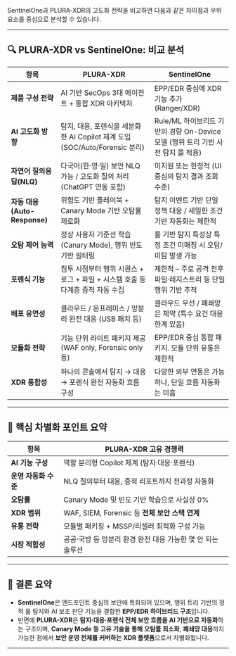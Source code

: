 SentinelOne과 PLURA-XDR의 고도화 전략을 비교하면 다음과 같은 차이점과 우위 요소를 중심으로 분석할 수 있습니다.

---

## 🔍 PLURA-XDR vs SentinelOne: 비교 분석

| 항목                       | **PLURA-XDR**                                             | **SentinelOne**                                         |
| ------------------------ | --------------------------------------------------------- | ------------------------------------------------------- |
| **제품 구성 전략**             | AI 기반 SecOps 3대 에이전트 + 통합 XDR 아키텍처                        | EPP/EDR 중심에 XDR 기능 추가 (Ranger/XDR)                      |
| **AI 고도화 방향**            | 탐지, 대응, 포렌식을 세분화한 AI Copilot 체계 도입 (SOC/Auto/Forensic 분리) | Rule/ML 하이브리드 기반의 경량 On-Device 모델 (행위 트리 기반 사전 탐지 룰 적용) |
| **자연어 질의응답(NLQ)**        | 다국어(한·영·일) 보안 NLQ 가능 / 고도화 질의 처리 (ChatGPT 연동 포함)          | 미지원 또는 한정적 (UI 중심의 탐지 결과 조회 수준)                         |
| **자동 대응(Auto-Response)** | 위험도 기반 플레이북 + Canary Mode 기반 오탐률 제로화                      | 탐지 이벤트 기반 단일 정책 대응 / 세밀한 조건 기반 자동화는 제한적                 |
| **오탐 제어 능력**             | 정상 사용자 기준선 학습 (Canary Mode), 행위 빈도 기반 필터링                 | 룰 기반 탐지 특성상 특정 조건 미매칭 시 오탐/미탐 발생 가능                     |
| **포렌식 기능**               | 침투 시점부터 행위 시퀀스 + 로그 + 파일 + 시스템 호출 등 다계층 증적 자동 수집          | 제한적 – 주로 공격 전후 파일·레지스트리 등 단일 행위 기반 추적                   |
| **배포 유연성**               | 클라우드 / 온프레미스 / 망분리 완전 대응 (USB 패치 등)                       | 클라우드 우선 / 폐쇄망은 제약 (특수 요건 대응 한계 있음)                      |
| **모듈화 전략**               | 기능 단위 라이트 패키지 제공 (WAF only, Forensic only 등)              | EPP/EDR 중심 통합 패키지. 모듈 단위 유통은 제한적                        |
| **XDR 통합성**              | 하나의 콘솔에서 탐지 → 대응 → 포렌식 완전 자동화 흐름 구성                       | 다양한 외부 연동은 가능하나, 단일 흐름 자동화는 미흡                          |

---

## 🔑 핵심 차별화 포인트 요약

| 항목            | PLURA-XDR 고유 경쟁력                      |
| ------------- | ------------------------------------- |
| **AI 기능 구성**  | 역할 분리형 Copilot 체계 (탐지·대응·포렌식)         |
| **운영 자동화 수준** | NLQ 질의부터 대응, 증적 리포트까지 전과정 자동화         |
| **오탐률**       | Canary Mode 및 빈도 기반 학습으로 사실상 0%       |
| **XDR 범위**    | WAF, SIEM, Forensic 등 **전체 보안 스택 연계** |
| **유통 전략**     | 모듈별 패키징 + MSSP/리셀러 최적화 구성 가능          |
| **시장 적합성**    | 공공·국방 등 망분리 환경 완전 대응 가능한 몇 안 되는 솔루션   |

---

## 🧭 결론 요약

* **SentinelOne**은 엔드포인트 중심의 보안에 특화되어 있으며, 행위 트리 기반의 정적 룰 탐지와 AI 보조 판단 기능을 결합한 **EPP/EDR 하이브리드 구조**입니다.
* 반면에 **PLURA-XDR**은 **탐지·대응·포렌식 전체 보안 흐름을 AI 기반으로 자동화**하는 구조이며, **Canary Mode 등 고유 기술을 통해 오탐률 최소화**, **폐쇄망 대응**까지 가능한 점에서 **보안 운영 전체를 커버하는 XDR 플랫폼**으로서 차별화됩니다.

---
